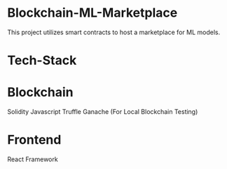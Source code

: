 # Blockchain-ML-Marketplace
This project utilizes smart contracts to host a marketplace for ML models.

# Tech-Stack

# Blockchain
Solidity
Javascript
Truffle
Ganache (For Local Blockchain Testing)

# Frontend
React Framework
